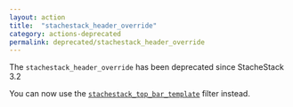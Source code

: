 ```yaml
---
layout: action
title:  "stachestack_header_override"
category: actions-deprecated
permalink: deprecated/stachestack_header_override
---
```


The `stachestack_header_override` has been deprecated since StacheStack 3.2

You can now use the [`stachestack_top_bar_template`](/filters/stachestack_top_bar_template/) filter instead.